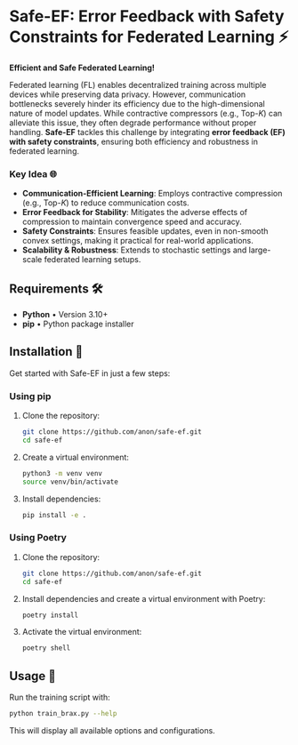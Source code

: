 # Safe-EF: Error Feedback with Safety Constraints for Federated Learning ⚡

**Efficient and Safe Federated Learning!**

Federated learning (FL) enables decentralized training across multiple devices while preserving data privacy. However, communication bottlenecks severely hinder its efficiency due to the high-dimensional nature of model updates. While contractive compressors (e.g., Top-$K$) can alleviate this issue, they often degrade performance without proper handling. **Safe-EF** tackles this challenge by integrating **error feedback (EF) with safety constraints**, ensuring both efficiency and robustness in federated learning.

### Key Idea 🌐
- **Communication-Efficient Learning**: Employs contractive compression (e.g., Top-$K$) to reduce communication costs.
- **Error Feedback for Stability**: Mitigates the adverse effects of compression to maintain convergence speed and accuracy.
- **Safety Constraints**: Ensures feasible updates, even in non-smooth convex settings, making it practical for real-world applications.
- **Scalability & Robustness**: Extends to stochastic settings and large-scale federated learning setups.


## Requirements 🛠

- **Python** • Version 3.10+
- **pip** • Python package installer

## Installation 📝

Get started with Safe-EF in just a few steps:

### Using pip

1. Clone the repository:
   ```bash
   git clone https://github.com/anon/safe-ef.git
   cd safe-ef
   ```
2. Create a virtual environment:
   ```bash
   python3 -m venv venv
   source venv/bin/activate
   ```
3. Install dependencies:
   ```bash
   pip install -e .
   ```

### Using Poetry

1. Clone the repository:
   ```bash
   git clone https://github.com/anon/safe-ef.git
   cd safe-ef
   ```
2. Install dependencies and create a virtual environment with Poetry:
   ```bash
   poetry install
   ```
3. Activate the virtual environment:
   ```bash
   poetry shell
   ```

## Usage 🔧

Run the training script with:
```bash
python train_brax.py --help
```
This will display all available options and configurations.

